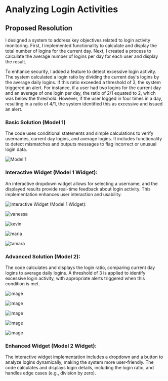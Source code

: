 # Analyzing Login Activities

## Proposed Resolution 

I designed a system to address key objectives related to login activity monitoring. First, I implemented functionality to calculate and display the total number of logins for the current day. Next, I created a process to calculate the average number of logins per day for each user and display the result.

To enhance security, I added a feature to detect excessive login activity. The system calculated a login ratio by dividing the current day's logins by the average daily logins. If this ratio exceeded a threshold of 3, the system triggered an alert. For instance, if a user had two logins for the current day and an average of one login per day, the ratio of 2/1 equated to 2, which was below the threshold. However, if the user logged in four times in a day, resulting in a ratio of 4/1, the system identified this as excessive and issued an alert.

### Basic Solution (Model 1)

The code uses conditional statements and simple calculations to verify usernames, current day logins, and average logins.
It includes functionality to detect mismatches and outputs messages to flag incorrect or unusual login data.

![Model 1](https://github.com/user-attachments/assets/5f6134da-d447-4084-ad9c-2f283bd0a102)

### Interactive Widget (Model 1 Widget):

An interactive dropdown widget allows for selecting a username, and the displayed results provide real-time feedback about login activity. This implementation enhances user interaction and usability.

![Interactive Widget (Model 1 Widget):](https://github.com/user-attachments/assets/906982e7-7813-4b90-8a77-f39edde3de51)

![vanessa](https://github.com/user-attachments/assets/a20ead32-01a8-4cb5-b99d-5358c0b6b543)

![kevin](https://github.com/user-attachments/assets/fd603bf1-87d1-483d-a86f-e223447b0ec5)

![maria](https://github.com/user-attachments/assets/a02f5748-c4bc-4f91-b847-a7de8673486a)

![tamara](https://github.com/user-attachments/assets/ae34fc3c-93c5-4f72-92ff-79728d382316)

### Advanced Solution (Model 2):

The code calculates and displays the login ratio, comparing current day logins to average daily logins.
A threshold of 3 is applied to identify excessive login activity, with appropriate alerts triggered when this condition is met.

![image](https://github.com/user-attachments/assets/aeeb9759-76fc-4f76-a288-49b70dddf5bb)

![image](https://github.com/user-attachments/assets/8df9bcbb-a347-4194-95c1-b6ed3170bb04)

![image](https://github.com/user-attachments/assets/027048f0-6349-4776-bed4-89475b144530)

![image](https://github.com/user-attachments/assets/7f006dfb-9f10-4b81-8597-2999d300f5c1)

![image](https://github.com/user-attachments/assets/4e6d80e3-86a3-4ab0-8af1-44aeec639ce5)

### Enhanced Widget (Model 2 Widget):

The interactive widget implementation includes a dropdown and a button to analyze logins dynamically, making the system more user-friendly.
The code calculates and displays login details, including the login ratio, and handles edge cases (e.g., division by zero).
